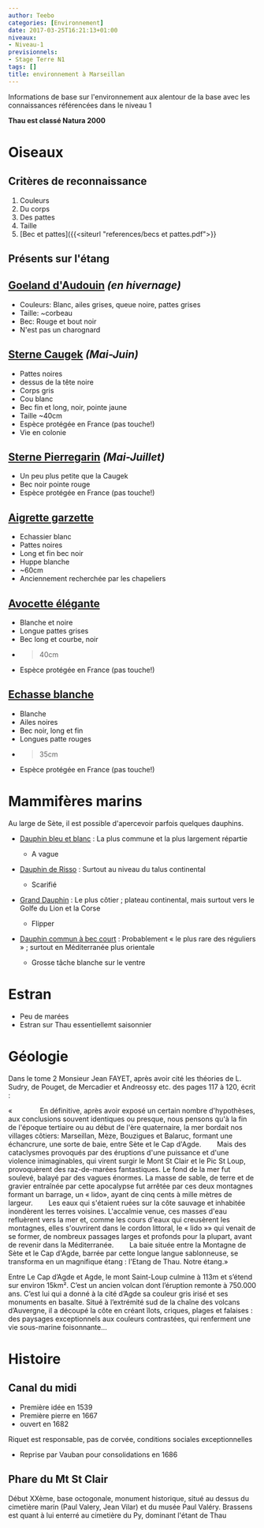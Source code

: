 ```yaml
---
author: Teebo
categories: [Environnement]
date: 2017-03-25T16:21:13+01:00
niveaux:
- Niveau-1
previsionnels:
- Stage Terre N1
tags: []
title: environnement à Marseillan
---
```

Informations de base sur l'environnement aux alentour de la base avec les connaissances référencées dans le niveau 1
<!--more-->
**Thau est classé Natura 2000**

# Oiseaux
## Critères de reconnaissance
1. Couleurs
  1. Du corps
  1. Des pattes
1. Taille
1. [Bec et pattes]({{<siteurl "references/becs et pattes.pdf">}}

## Présents sur l'étang
## [Goeland d'Audouin](https://fr.wikipedia.org/wiki/Go%C3%A9land_d%27Audouin) *(en hivernage)*
* Couleurs: Blanc, ailes grises, queue noire, pattes grises
* Taille: ~corbeau
* Bec: Rouge et bout noir
* N'est pas un charognard

## [Sterne Caugek](https://fr.wikipedia.org/wiki/Sterne_caugek) *(Mai-Juin)*
* Pattes noires
* dessus de la tête noire
* Corps gris
* Cou blanc
* Bec fin et long, noir, pointe jaune
* Taille ~40cm
* Espèce protégée en France (pas touche!)
* Vie en colonie

## [Sterne Pierregarin](https://fr.wikipedia.org/wiki/Sterne_pierregarin) *(Mai-Juillet)*
* Un peu plus petite que la Caugek
* Bec noir pointe rouge
* Espèce protégée en France (pas touche!)

## [Aigrette garzette](https://fr.wikipedia.org/wiki/Aigrette_garzette)
* Echassier blanc
* Pattes noires
* Long et fin bec noir
* Huppe blanche
* ~60cm
* Anciennement recherchée par les chapeliers

## [Avocette élégante](https://fr.wikipedia.org/wiki/Avocette_%C3%A9l%C3%A9gante)
* Blanche et noire
* Longue pattes grises
* Bec long et courbe, noir
* > 40cm
* Espèce protégée en France (pas touche!)

## [Echasse blanche](https://fr.wikipedia.org/wiki/%C3%89chasse_blanche)
* Blanche
* Ailes noires
* Bec noir, long et fin
* Longues patte rouges
* > 35cm
* Espèce protégée en France (pas touche!)

# Mammifères marins
Au large de Sète, il est possible d'apercevoir parfois quelques dauphins.

* [Dauphin bleu et blanc](https://fr.wikipedia.org/wiki/Dauphin_bleu_et_blanc) : La plus commune et la plus largement répartie
  * A vague

* [Dauphin de Risso](https://fr.wikipedia.org/wiki/Dauphin_de_Risso) : Surtout au niveau du talus continental
  * Scarifié

* [Grand Dauphin](https://fr.wikipedia.org/wiki/Grand_dauphin) : Le plus côtier ; plateau continental, mais surtout vers le Golfe du Lion et la Corse
  * Flipper

* [Dauphin commun à bec court](https://fr.wikipedia.org/wiki/Dauphin_commun_%C3%A0_bec_court) : Probablement « le plus rare des réguliers » ; surtout en Méditerranée plus orientale
  * Grosse tâche blanche sur le ventre

# Estran
* Peu de marées
* Estran sur Thau essentiellemt saisonnier

# Géologie
Dans le tome 2 Monsieur Jean FAYET, après avoir cité les théories de L. Sudry, de Pouget, de Mercadier et Andreossy etc. des pages 117 à 120, écrit :

«    En définitive, après avoir exposé un certain nombre d'hypothèses, aux conclusions souvent identiques ou presque, nous pensons qu'à la fin de l'époque tertiaire ou au début de l'ère quaternaire, la mer bordait nos villages côtiers: Marseillan, Mèze, Bouzigues et Balaruc, formant une échancrure, une sorte de baie, entre Sète et le Cap d'Agde.
  Mais des cataclysmes provoqués par des éruptions d'une puissance et d'une violence inimaginables, qui virent surgir le Mont St Clair et le Pic St Loup, provoquèrent des raz-de-marées fantastiques. Le fond de la mer fut soulevé, balayé par des vagues énormes. La masse de sable, de terre et de gravier entraînée par cette apocalypse fut arrêtée par ces deux montagnes formant un barrage, un « lido», ayant de cinq cents à mille mètres de largeur.
  Les eaux qui s'étaient ruées sur la côte sauvage et inhabitée inondèrent les terres voisines. L'accalmie venue, ces masses d'eau refluèrent vers la mer et, comme les cours d'eaux qui creusèrent les montagnes, elles s'ouvrirent dans le cordon littoral, le « lido »» qui venait de se former, de nombreux passages larges et profonds pour la plupart, avant de revenir dans la Méditerranée.
  La baie située entre la Montagne de Sète et le Cap d'Agde, barrée par cette longue langue sablonneuse, se transforma en un magnifique étang : l'Etang de Thau. Notre étang.»

Entre Le Cap d’Agde et Agde, le mont Saint-Loup culmine à 113m et s’étend sur environ 15km². C’est un ancien volcan dont l’éruption remonte à 750.000 ans. C’est lui qui a donné à la cité d’Agde sa couleur gris irisé et ses monuments en basalte. Situé à l’extrémité sud de la chaîne des volcans d’Auvergne, il a découpé la côte en créant îlots, criques, plages et falaises : des paysages exceptionnels aux couleurs contrastées, qui renferment une vie sous-marine foisonnante…

# Histoire
## Canal du midi
* Première idée en 1539
* Première pierre en 1667
* ouvert en 1682

Riquet est responsable, pas de corvée, conditions sociales exceptionnelles

* Reprise par Vauban pour consolidations en 1686

## Phare du Mt St Clair
Début XXème, base octogonale, monument historique, situé au dessus du cimetière marin (Paul Valery, Jean Vilar) et du musée Paul Valéry.
Brassens est quant à lui enterré au cimetière du Py, dominant l'étant de Thau
